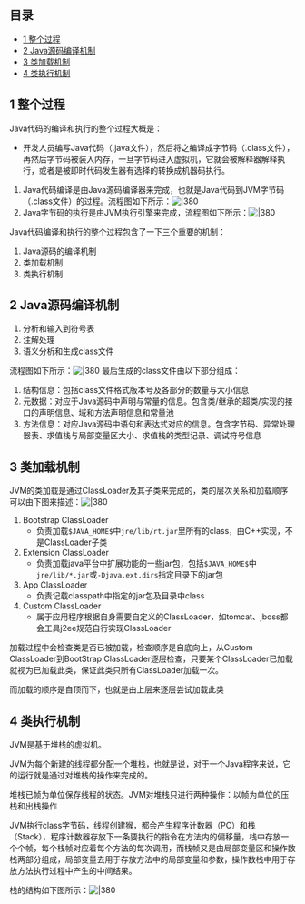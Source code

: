 ## 目录

- [1 整个过程](#1%20%E6%95%B4%E4%B8%AA%E8%BF%87%E7%A8%8B)
- [2 Java源码编译机制](#2%20Java%E6%BA%90%E7%A0%81%E7%BC%96%E8%AF%91%E6%9C%BA%E5%88%B6)
- [3 类加载机制](#3%20%E7%B1%BB%E5%8A%A0%E8%BD%BD%E6%9C%BA%E5%88%B6)
- [4 类执行机制](#4%20%E7%B1%BB%E6%89%A7%E8%A1%8C%E6%9C%BA%E5%88%B6)

## 1 整个过程

Java代码的编译和执行的整个过程大概是：

- 开发人员编写Java代码（.java文件），然后将之编译成字节码（.class文件），再然后字节码被装入内存，一旦字节码进入虚拟机，它就会被解释器解释执行，或者是被即时代码发生器有选择的转换成机器码执行。

1. Java代码编译是由Java源码编译器来完成，也就是Java代码到JVM字节码（.class文件）的过程。流程图如下所示：![|380](https://my-obsidian-image.oss-cn-guangzhou.aliyuncs.com/2024/04/58247ecec1fe3c309db9706251cf4804.png)
2. Java字节码的执行是由JVM执行引擎来完成，流程图如下所示：![|380](https://my-obsidian-image.oss-cn-guangzhou.aliyuncs.com/2024/04/382bdd79a84cbf4c912db04b7ec5d185.png)

Java代码编译和执行的整个过程包含了一下三个重要的机制：
1. Java源码的编译机制
2. 类加载机制
3. 类执行机制

## 2 Java源码编译机制

1. 分析和输入到符号表
2. 注解处理
3. 语义分析和生成class文件

流程图如下所示：![|380](https://my-obsidian-image.oss-cn-guangzhou.aliyuncs.com/2024/04/037ca0971dc458b41869ec793c33f582.png)
最后生成的class文件由以下部分组成：
1. 结构信息：包括class文件格式版本号及各部分的数量与大小信息
2. 元数据：对应于Java源码中声明与常量的信息。包含类/继承的超类/实现的接口的声明信息、域和方法声明信息和常量池
3. 方法信息：对应Java源码中语句和表达式对应的信息。包含字节码、异常处理器表、求值栈与局部变量区大小、求值栈的类型记录、调试符号信息

## 3 类加载机制

JVM的类加载是通过ClassLoader及其子类来完成的，类的层次关系和加载顺序可以由下图来描述：![|380](https://my-obsidian-image.oss-cn-guangzhou.aliyuncs.com/2024/04/303cae3d52364422a7cd22df89048ec6.png)
1. Bootstrap ClassLoader
	- 负责加载`$JAVA_HOME$`中`jre/lib/rt.jar`里所有的class，由C++实现，不是ClassLoader子类
2. Extension ClassLoader
	- 负责加载java平台中扩展功能的一些jar包，包括`$JAVA_HOME$`中`jre/lib/*.jar`或`-Djava.ext.dirs`指定目录下的jar包
3. App ClassLoader
	- 负责记载classpath中指定的jar包及目录中class
4. Custom ClassLoader
	- 属于应用程序根据自身需要自定义的ClassLoader，如tomcat、jboss都会工具j2ee规范自行实现ClassLoader

加载过程中会检查类是否已被加载，检查顺序是自底向上，从Custom ClassLoader到BootStrap ClassLoader逐层检查，只要某个ClassLoader已加载就视为已加载此类，保证此类只所有ClassLoader加载一次。

而加载的顺序是自顶而下，也就是由上层来逐层尝试加载此类

## 4 类执行机制

JVM是基于堆栈的虚拟机。

JVM为每个新建的线程都分配一个堆栈，也就是说，对于一个Java程序来说，它的运行就是通过对堆栈的操作来完成的。

堆栈已帧为单位保存线程的状态。JVM对堆栈只进行两种操作：以帧为单位的压栈和出栈操作

JVM执行class字节码，线程创建猴，都会产生程序计数器（PC）和栈（Stack），程序计数器存放下一条要执行的指令在方法内的偏移量，栈中存放一个个帧，每个栈帧对应着每个方法的每次调用，而栈帧又是由局部变量区和操作数栈两部分组成，局部变量去用于存放方法中的局部变量和参数，操作数栈中用于存放方法执行过程中产生的中间结果。

栈的结构如下图所示：![|380](https://my-obsidian-image.oss-cn-guangzhou.aliyuncs.com/2024/04/50f8435f78d6bbbe35ef7604211bd32c.png)